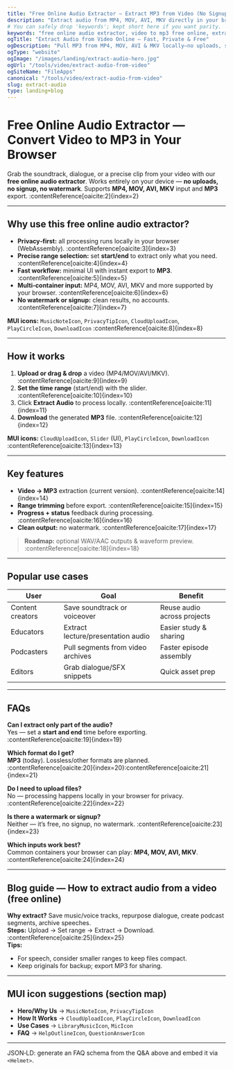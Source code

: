 ```yaml
---
title: "Free Online Audio Extractor – Extract MP3 from Video (No Signup)"
description: "Extract audio from MP4, MOV, AVI, MKV directly in your browser. Select a time range and export MP3 instantly. Free, private, no watermark or signup."
# You can safely drop 'keywords'; kept short here if you want parity.
keywords: "free online audio extractor, video to mp3 free online, extract audio from mp4 online, browser audio extractor, no upload video to mp3"
ogTitle: "Extract Audio from Video Online – Fast, Private & Free"
ogDescription: "Pull MP3 from MP4, MOV, AVI & MKV locally—no uploads, signup, or watermark. Select a range and export in seconds."
ogType: "website"
ogImage: "/images/landing/extract-audio-hero.jpg"
ogUrl: "/tools/video/extract-audio-from-video"
ogSiteName: "FileApps"
canonical: "/tools/video/extract-audio-from-video"
slug: extract-audio
type: landing+blog
---
```


# Free Online Audio Extractor — Convert Video to MP3 in Your Browser

Grab the soundtrack, dialogue, or a precise clip from your video with our **free online audio extractor**. Works entirely on your device — **no uploads, no signup, no watermark**. Supports **MP4, MOV, AVI, MKV** input and **MP3** export. :contentReference[oaicite:2]{index=2}

---

## Why use this free online audio extractor?
- **Privacy‑first:** all processing runs locally in your browser (WebAssembly). :contentReference[oaicite:3]{index=3}
- **Precise range selection:** set **start/end** to extract only what you need. :contentReference[oaicite:4]{index=4}
- **Fast workflow:** minimal UI with instant export to **MP3**. :contentReference[oaicite:5]{index=5}
- **Multi‑container input:** MP4, MOV, AVI, MKV and more supported by your browser. :contentReference[oaicite:6]{index=6}
- **No watermark or signup:** clean results, no accounts. :contentReference[oaicite:7]{index=7}

**MUI icons:** `MusicNoteIcon`, `PrivacyTipIcon`, `CloudUploadIcon`, `PlayCircleIcon`, `DownloadIcon` :contentReference[oaicite:8]{index=8}

---

## How it works
1. **Upload or drag & drop** a video (MP4/MOV/AVI/MKV). :contentReference[oaicite:9]{index=9}  
2. **Set the time range** (start/end) with the slider. :contentReference[oaicite:10]{index=10}  
3. Click **Extract Audio** to process locally. :contentReference[oaicite:11]{index=11}  
4. **Download** the generated **MP3** file. :contentReference[oaicite:12]{index=12}

**MUI icons:** `CloudUploadIcon`, `Slider` (UI), `PlayCircleIcon`, `DownloadIcon` :contentReference[oaicite:13]{index=13}

---

## Key features
- **Video → MP3** extraction (current version). :contentReference[oaicite:14]{index=14}  
- **Range trimming** before export. :contentReference[oaicite:15]{index=15}  
- **Progress + status** feedback during processing. :contentReference[oaicite:16]{index=16}  
- **Clean output:** no watermark. :contentReference[oaicite:17]{index=17}

> **Roadmap:** optional WAV/AAC outputs & waveform preview. :contentReference[oaicite:18]{index=18}

---

## Popular use cases
| User            | Goal                               | Benefit                          |
|-----------------|------------------------------------|----------------------------------|
| Content creators| Save soundtrack or voiceover       | Reuse audio across projects      |
| Educators       | Extract lecture/presentation audio | Easier study & sharing           |
| Podcasters      | Pull segments from video archives  | Faster episode assembly          |
| Editors         | Grab dialogue/SFX snippets         | Quick asset prep                 |

---

## FAQs
**Can I extract only part of the audio?**  
Yes — set a **start and end** time before exporting. :contentReference[oaicite:19]{index=19}

**Which format do I get?**  
**MP3** (today). Lossless/other formats are planned. :contentReference[oaicite:20]{index=20}:contentReference[oaicite:21]{index=21}

**Do I need to upload files?**  
No — processing happens locally in your browser for privacy. :contentReference[oaicite:22]{index=22}

**Is there a watermark or signup?**  
Neither — it’s free, no signup, no watermark. :contentReference[oaicite:23]{index=23}

**Which inputs work best?**  
Common containers your browser can play: **MP4, MOV, AVI, MKV**. :contentReference[oaicite:24]{index=24}

---

## Blog guide — How to extract audio from a video (free online)
**Why extract?** Save music/voice tracks, repurpose dialogue, create podcast segments, archive speeches.  
**Steps:** Upload → Set range → Extract → Download. :contentReference[oaicite:25]{index=25}  
**Tips:**  
- For speech, consider smaller ranges to keep files compact.  
- Keep originals for backup; export MP3 for sharing.

---

## MUI icon suggestions (section map)
- **Hero/Why Us** → `MusicNoteIcon`, `PrivacyTipIcon`  
- **How It Works** → `CloudUploadIcon`, `PlayCircleIcon`, `DownloadIcon`  
- **Use Cases** → `LibraryMusicIcon`, `MicIcon`  
- **FAQ** → `HelpOutlineIcon`, `QuestionAnswerIcon`

---

JSON‑LD: generate an FAQ schema from the Q&A above and embed it via `<Helmet>`.
